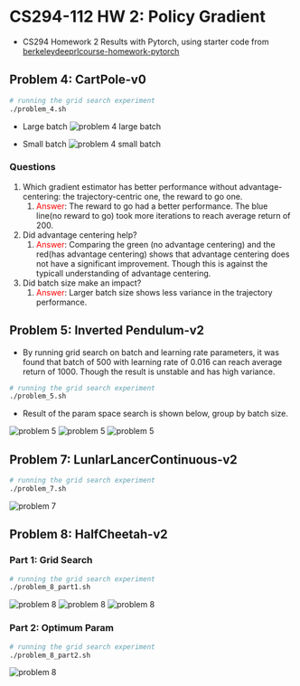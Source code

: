# CS294-112 HW 2: Policy Gradient

- CS294 Homework 2 Results with Pytorch, using starter code from  [berkeleydeeprlcourse-homework-pytorch](https://github.com/KuNyaa/berkeleydeeprlcourse-homework-pytorch)

## Problem 4: CartPole-v0

```bash
# running the grid search experiment
./problem_4.sh
```

- Large batch
![problem 4 large batch](report/p4_lb.png)

- Small batch
![problem 4 small batch](report/p4_sb.png)

### Questions

1. Which gradient estimator has better performance without advantage-centering: the trajectory-centric one, the reward to go one.
   1. <font color="red">Answer</font>: The reward to go had a better performance. The blue line(no reward to go) took more iterations to reach average return of 200.
2. Did advantage centering help?
   1. <font color="red">Answer</font>: Comparing the green (no advantage centering) and the red(has advantage centering) shows that advantage centering does not have a significant improvement. Though this is against the typicall understanding of advantage centering.
3. Did batch size make an impact?
   1. <font color="red">Answer</font>: Larger batch size shows less variance in the trajectory performance.

## Problem 5: Inverted Pendulum-v2

- By running grid search on batch and learning rate parameters, it was found that batch of 500 with learning rate of 0.016 can reach average return of 1000. Though the result is unstable and has high variance.

```bash
# running the grid search experiment
./problem_5.sh
```

- Result of the param space search is shown below, group by batch size.

![problem 5](report/p5_10000.png)
![problem 5](report/p5_30000.png)
![problem 5](report/p5_50000.png)

## Problem 7: LunlarLancerContinuous-v2

```bash
# running the grid search experiment
./problem_7.sh
```

![problem 7](report/p7.png)

## Problem 8: HalfCheetah-v2

### Part 1: Grid Search

```bash
# running the grid search experiment
./problem_8_part1.sh
```

![problem 8](report/p8_param_10000.png)
![problem 8](report/p8_param_30000.png)
![problem 8](report/p8_param_50000.png)

### Part 2: Optimum Param

```bash
# running the grid search experiment
./problem_8_part2.sh
```

![problem 8](report/p8_optim.png)